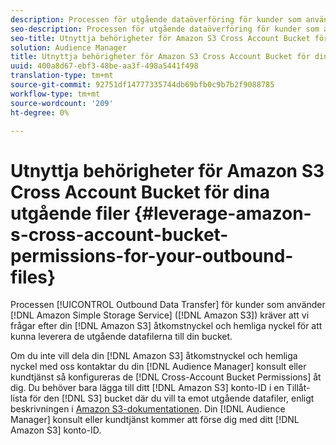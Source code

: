 ```yaml
---
description: Processen för utgående dataöverföring för kunder som använder Amazon Simple Storage Service (Amazon S3) kräver att vi frågar efter din åtkomstnyckel och hemliga nyckel för Amazon S3 för att kunna leverera de utgående datafilerna till din bucket.
seo-description: Processen för utgående dataöverföring för kunder som använder Amazon Simple Storage Service (Amazon S3) kräver att vi frågar efter din åtkomstnyckel och hemliga nyckel för Amazon S3 för att kunna leverera de utgående datafilerna till din bucket.
seo-title: Utnyttja behörigheter för Amazon S3 Cross Account Bucket för dina utgående filer
solution: Audience Manager
title: Utnyttja behörigheter för Amazon S3 Cross Account Bucket för dina utgående filer
uuid: 400a8d67-ebf3-48be-aa3f-498a5441f498
translation-type: tm+mt
source-git-commit: 92751df14777335744db69bfb0c9b7b2f9088785
workflow-type: tm+mt
source-wordcount: '209'
ht-degree: 0%

---
```



# Utnyttja behörigheter för Amazon S3 Cross Account Bucket för dina utgående filer {#leverage-amazon-s-cross-account-bucket-permissions-for-your-outbound-files}

Processen [!UICONTROL Outbound Data Transfer] för kunder som använder [!DNL Amazon Simple Storage Service] ([!DNL Amazon S3]) kräver att vi frågar efter din [!DNL Amazon S3] åtkomstnyckel och hemliga nyckel för att kunna leverera de utgående datafilerna till din bucket.

Om du inte vill dela din [!DNL Amazon S3] åtkomstnyckel och hemliga nyckel med oss kontaktar du din [!DNL Audience Manager] konsult eller kundtjänst så konfigureras de [!DNL Cross-Account Bucket Permissions] åt dig. Du behöver bara lägga till ditt [!DNL Amazon S3] konto-ID i en Tillåt-lista för den [!DNL S3] bucket där du vill ta emot utgående datafiler, enligt beskrivningen i [Amazon S3-dokumentationen](https://docs.aws.amazon.com/AmazonS3/latest/dev/example-walkthroughs-managing-access-example2.html). Din [!DNL Audience Manager] konsult eller kundtjänst kommer att förse dig med ditt [!DNL Amazon S3] konto-ID.